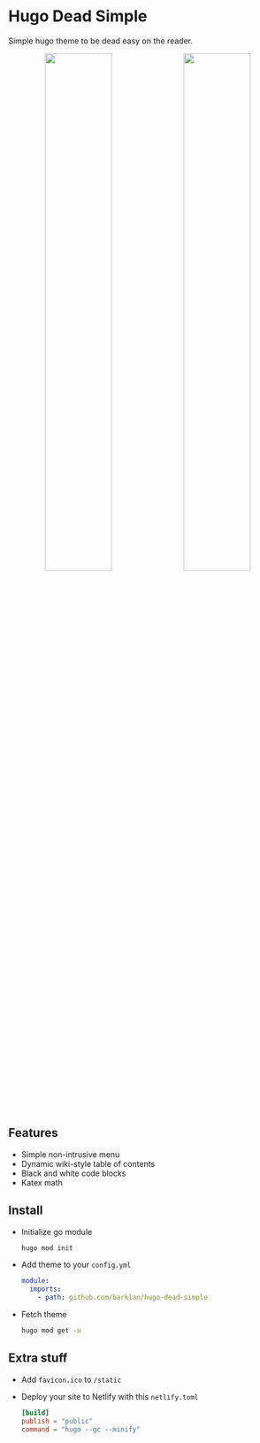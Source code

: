 # Hugo Dead Simple

Simple hugo theme to be dead easy on the reader.

<p align="middle">
  <img src="https://raw.githubusercontent.com/barklan/hugo-dead-simple/main/images/screenshot.png" width="49%"/>
  <img src="https://raw.githubusercontent.com/barklan/hugo-dead-simple/main/images/tn.png" width="49%"/>
</p>


## Features

- Simple non-intrusive menu
- Dynamic wiki-style table of contents
- Black and white code blocks
- Katex math

## Install

- Initialize go module

    ```bash
    hugo mod init
    ```

- Add theme to your `config.yml`

    ```yml
    module:
      imports:
        - path: github.com/barklan/hugo-dead-simple
    ```

- Fetch theme

    ```bash
    hugo mod get -u
    ```

## Extra stuff

- Add `favicon.ico` to `/static`
- Deploy your site to Netlify with this `netlify.toml`

    ```toml
    [build]
    publish = "public"
    command = "hugo --gc --minify"
    ```
